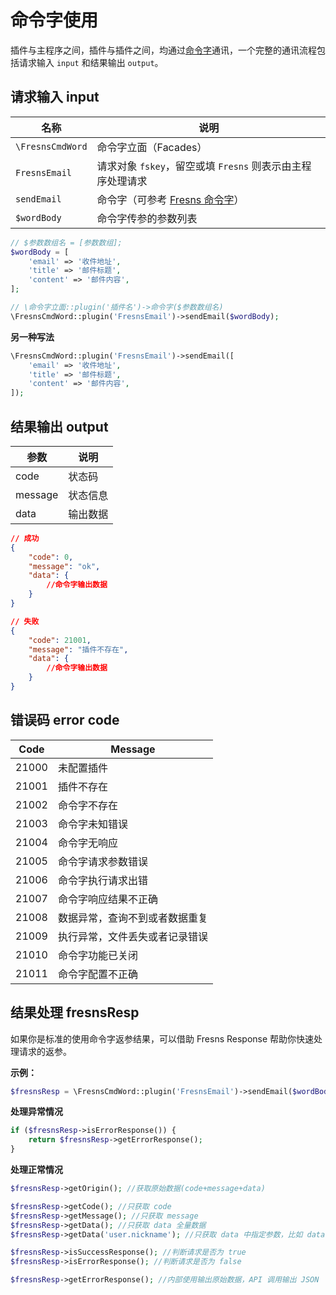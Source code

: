 # 命令字使用

插件与主程序之间，插件与插件之间，均通过[命令字](https://github.com/fresns/cmd-word-manager)通讯，一个完整的通讯流程包括请求输入 `input` 和结果输出 `output`。

## 请求输入 input

| 名称 | 说明 |
| --- | --- |
| `\FresnsCmdWord` | 命令字立面（Facades） |
| `FresnsEmail` | 请求对象 `fskey`，留空或填 `Fresns` 则表示由主程序处理请求 |
| `sendEmail` | 命令字（可参考 [Fresns 命令字](https://docs.fresns.com/zh-Hans/open-source/supports/cmd-words/basic.html)） |
| `$wordBody` | 命令字传参的参数列表 |

```php
// $参数数组名 = [参数数组];
$wordBody = [
    'email' => '收件地址',
    'title' => '邮件标题',
    'content' => '邮件内容',
];

// \命令字立面::plugin('插件名')->命令字($参数数组名)
\FresnsCmdWord::plugin('FresnsEmail')->sendEmail($wordBody);
```

**另一种写法**

```php
\FresnsCmdWord::plugin('FresnsEmail')->sendEmail([
    'email' => '收件地址',
    'title' => '邮件标题',
    'content' => '邮件内容',
]);
```

## 结果输出 output

| 参数 | 说明 |
| --- | --- |
| code | 状态码 |
| message | 状态信息 |
| data | 输出数据 |

```json
// 成功
{
    "code": 0,
    "message": "ok",
    "data": {
        //命令字输出数据
    }
}

// 失败
{
    "code": 21001,
    "message": "插件不存在",
    "data": {
        //命令字输出数据
    }
}
```

## 错误码 error code

| Code | Message |
| --- | --- |
| 21000 | 未配置插件 |
| 21001 | 插件不存在 |
| 21002 | 命令字不存在 |
| 21003 | 命令字未知错误 |
| 21004 | 命令字无响应 |
| 21005 | 命令字请求参数错误 |
| 21006 | 命令字执行请求出错 |
| 21007 | 命令字响应结果不正确 |
| 21008 | 数据异常，查询不到或者数据重复 |
| 21009 | 执行异常，文件丢失或者记录错误 |
| 21010 | 命令字功能已关闭 |
| 21011 | 命令字配置不正确 |

## 结果处理 fresnsResp

如果你是标准的使用命令字返参结果，可以借助 Fresns Response 帮助你快速处理请求的返参。

**示例：**
```php
$fresnsResp = \FresnsCmdWord::plugin('FresnsEmail')->sendEmail($wordBody);
```

**处理异常情况**
```php
if ($fresnsResp->isErrorResponse()) {
    return $fresnsResp->getErrorResponse();
}
```

**处理正常情况**
```php
$fresnsResp->getOrigin(); //获取原始数据(code+message+data)

$fresnsResp->getCode(); //只获取 code
$fresnsResp->getMessage(); //只获取 message
$fresnsResp->getData(); //只获取 data 全量数据
$fresnsResp->getData('user.nickname'); //只获取 data 中指定参数，比如 data.user.nickname

$fresnsResp->isSuccessResponse(); //判断请求是否为 true
$fresnsResp->isErrorResponse(); //判断请求是否为 false

$fresnsResp->getErrorResponse(); //内部使用输出原始数据，API 调用输出 JSON
```
